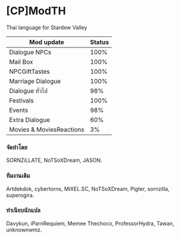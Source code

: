 # [CP]ModTH
Thai language for Stardew Valley

| Mod update | Status |
| ------ | ------ |
| Dialogue NPCs | 100% |
| Mail Box | 100% |
| NPCGiftTastes | 100% |
| Marriage Dialogue | 100% |
| Dialogue ทั่วไป | 98% |
| Festivals | 100% |
| Events | 98% |
| Extra Dialogue | 60% |
| Movies & MoviesReactions | 3% |

### จัดทำโดย
SORNZiLLATE, NoTSoXDream, JASON.

### ทีมงานเดิม
Artdekdok, cybertorns, MiXEL.SC, NoTSoXDream, Pigter, sornzilla, superogira.

### ทําเนียบนักแปล
Davykun, iParnRequiem, Memee Thechoco, ProfessorHydra, Tawan, unknownwmz.
